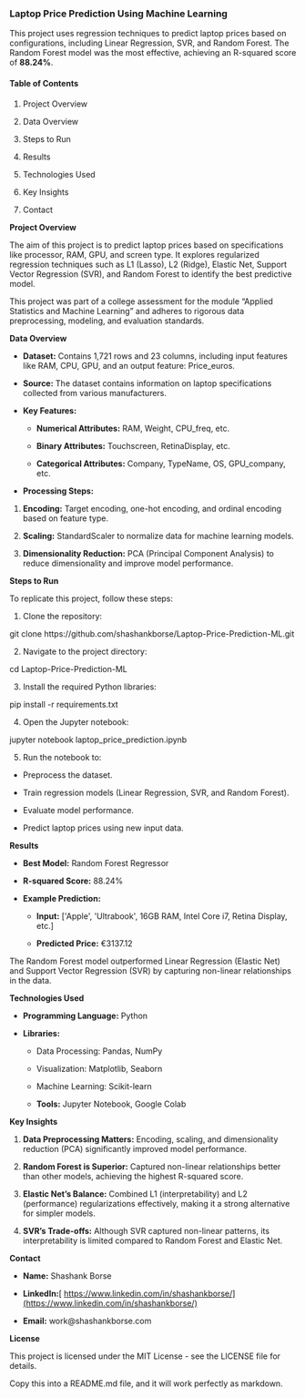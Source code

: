 ### **Laptop Price Prediction Using Machine Learning**

This project uses regression techniques to predict laptop prices based on configurations, including Linear Regression, SVR, and Random Forest. The Random Forest model was the most effective, achieving an R-squared score of **88.24%**.


#### **Table of Contents**

1. Project Overview

2. Data Overview

3. Steps to Run

4. Results

5. Technologies Used

6. Key Insights

7. Contact

**Project Overview**

The aim of this project is to predict laptop prices based on specifications like processor, RAM, GPU, and screen type. It explores regularized regression techniques such as L1 (Lasso), L2 (Ridge), Elastic Net, Support Vector Regression (SVR), and Random Forest to identify the best predictive model.

This project was part of a college assessment for the module “Applied Statistics and Machine Learning” and adheres to rigorous data preprocessing, modeling, and evaluation standards.

**Data Overview**

- **Dataset:** Contains 1,721 rows and 23 columns, including input features like RAM, CPU, GPU, and an output feature: Price\_euros.

- **Source:** The dataset contains information on laptop specifications collected from various manufacturers.

- **Key Features:**

  - **Numerical Attributes:** RAM, Weight, CPU\_freq, etc.

  - **Binary Attributes:** Touchscreen, RetinaDisplay, etc.

  - **Categorical Attributes:** Company, TypeName, OS, GPU\_company, etc.

- **Processing Steps:**

1. **Encoding:** Target encoding, one-hot encoding, and ordinal encoding based on feature type.

2. **Scaling:** StandardScaler to normalize data for machine learning models.

3. **Dimensionality Reduction:** PCA (Principal Component Analysis) to reduce dimensionality and improve model performance.

**Steps to Run**

To replicate this project, follow these steps:

1. Clone the repository:

git clone https\://github.com/shashankborse/Laptop-Price-Prediction-ML.git

2. Navigate to the project directory:

cd Laptop-Price-Prediction-ML

3. Install the required Python libraries:

pip install -r requirements.txt

4. Open the Jupyter notebook:

jupyter notebook laptop\_price\_prediction.ipynb

5. Run the notebook to:

- Preprocess the dataset.

- Train regression models (Linear Regression, SVR, and Random Forest).

- Evaluate model performance.

- Predict laptop prices using new input data.

**Results**

- **Best Model:** Random Forest Regressor

- **R-squared Score:** 88.24%

- **Example Prediction:**

  - **Input:** \['Apple', 'Ultrabook', 16GB RAM, Intel Core i7, Retina Display, etc.]

  - **Predicted Price:** €3137.12

The Random Forest model outperformed Linear Regression (Elastic Net) and Support Vector Regression (SVR) by capturing non-linear relationships in the data.

**Technologies Used**

- **Programming Language:** Python

- **Libraries:**

  - Data Processing: Pandas, NumPy

  - Visualization: Matplotlib, Seaborn

  - Machine Learning: Scikit-learn

  - **Tools:** Jupyter Notebook, Google Colab

**Key Insights**

1. **Data Preprocessing Matters:** Encoding, scaling, and dimensionality reduction (PCA) significantly improved model performance.

2. **Random Forest is Superior:** Captured non-linear relationships better than other models, achieving the highest R-squared score.

3. **Elastic Net’s Balance:** Combined L1 (interpretability) and L2 (performance) regularizations effectively, making it a strong alternative for simpler models.

4. **SVR’s Trade-offs:** Although SVR captured non-linear patterns, its interpretability is limited compared to Random Forest and Elastic Net.

**Contact**

- **Name:** Shashank Borse

- **LinkedIn:**[ https://www.linkedin.com/in/shashankborse/](https://www.linkedin.com/in/shashankborse/)

- **Email:** work\@shashankborse.com

**License**

This project is licensed under the MIT License - see the LICENSE file for details.

Copy this into a README.md file, and it will work perfectly as markdown.
